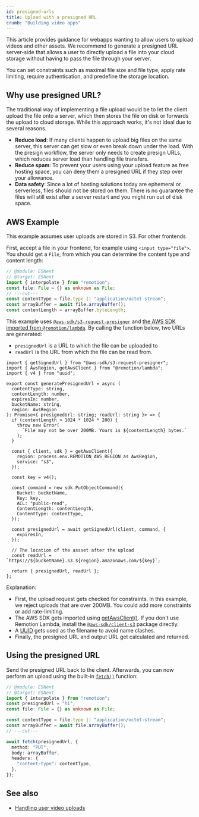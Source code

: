 ```yaml
---
id: presigned-urls
title: Upload with a presigned URL
crumb: "Building video apps"
---
```


This article provides guidance for webapps wanting to allow users to upload videos and other assets. We recommend to generate a presigned URL server-side that allows a user to directly upload a file into your cloud storage without having to pass the file through your server.

You can set constraints such as maximal file size and file type, apply rate limiting, require authentication, and predefine the storage location.

## Why use presigned URL?

The traditional way of implementing a file upload would be to let the client upload the file onto a server, which then stores the file on disk or forwards the upload to cloud storage. While this approach works, it's not ideal due to several reasons.

- **Reduce load**: If many clients happen to upload big files on the same server, this server can get slow or even break down under the load. With the presign workflow, the server only needs to create presign URLs, which reduces server load than handling file transfers.
- **Reduce spam**: To prevent your users using your upload feature as free hosting space, you can deny them a presigned URL if they step over your allowance.
- **Data safety**: Since a lot of hosting solutions today are ephemeral or serverless, files should not be stored on them. There is no guarantee the files will still exist after a server restart and you might run out of disk space.

## AWS Example

This example assumes user uploads are stored in S3. For other frontends

First, accept a file in your frontend, for example using `<input type="file">`. You should get a `File`, from which you can determine the content type and content length:

```ts twoslash title="App.tsx"
// @module: ESNext
// @target: ESNext
import { interpolate } from "remotion";
const file: File = {} as unknown as File;
// ---cut---
const contentType = file.type || "application/octet-stream";
const arrayBuffer = await file.arrayBuffer();
const contentLength = arrayBuffer.byteLength;
```

This example uses [`@aws-sdk/s3-request-presigner`](https://github.com/aws/aws-sdk-js-v3/tree/main/packages/s3-request-presigner) and [the AWS SDK imported from `@remotion/lambda`](/docs/lambda/getawsclient). By calling the function below, two URLs are generated:

- `presignedUrl` is a URL to which the file can be uploaded to
- `readUrl` is the URL from which the file can be read from.

```tsx twoslash title="api/generate-presigned-url.ts"
import { getSignedUrl } from "@aws-sdk/s3-request-presigner";
import { AwsRegion, getAwsClient } from "@remotion/lambda";
import { v4 } from "uuid";

export const generatePresignedUrl = async (
  contentType: string,
  contentLength: number,
  expiresIn: number,
  bucketName: string,
  region: AwsRegion
): Promise<{ presignedUrl: string; readUrl: string }> => {
  if (contentLength > 1024 * 1024 * 200) {
    throw new Error(
      `File may not be over 200MB. Yours is ${contentLength} bytes.`
    );
  }

  const { client, sdk } = getAwsClient({
    region: process.env.REMOTION_AWS_REGION as AwsRegion,
    service: "s3",
  });

  const key = v4();

  const command = new sdk.PutObjectCommand({
    Bucket: bucketName,
    Key: key,
    ACL: "public-read",
    ContentLength: contentLength,
    ContentType: contentType,
  });

  const presignedUrl = await getSignedUrl(client, command, {
    expiresIn,
  });

  // The location of the assset after the upload
  const readUrl = `https://${bucketName}.s3.${region}.amazonaws.com/${key}`;

  return { presignedUrl, readUrl };
};
```

Explanation:

- First, the upload request gets checked for constraints. In this example, we reject uploads that are over 200MB. You could add more constraints or add rate-limiting.
- The AWS SDK gets imported using [getAwsClient()](/docs/lambda/getawsclient). If you don't use Remotion Lambda, install the [`@aws-sdk/client-s3`](https://github.com/aws/aws-sdk-js-v3/tree/main/clients/client-s3) package directly.
- A [UUID](https://en.wikipedia.org/wiki/Universally_unique_identifier) gets used as the filename to avoid name clashes.
- Finally, the presigned URL and output URL get calculated and returned.

## Using the presigned URL

Send the presigned URL back to the client. Afterwards, you can now perform an upload using the built-in [`fetch()`](https://developer.mozilla.org/en-US/docs/Web/API/Fetch_API) function:

```ts twoslash title="App.tsx"
// @module: ESNext
// @target: ESNext
import { interpolate } from "remotion";
const presignedUrl = "hi";
const file: File = {} as unknown as File;

const contentType = file.type || "application/octet-stream";
const arrayBuffer = await file.arrayBuffer();
// ---cut---

await fetch(presignedUrl, {
  method: "PUT",
  body: arrayBuffer,
  headers: {
    "content-type": contentType,
  },
});
```

## See also

- [Handling user video uploads](/docs/video-uploads)
